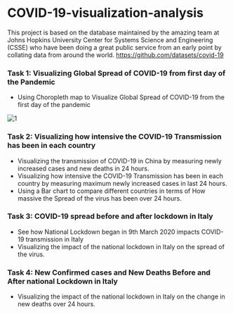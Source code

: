 # COVID-19-visualization-analysis
 
This project is based on the database maintained by the amazing team at Johns Hopkins University Center for Systems Science and Engineering (CSSE) who have been doing a great public service from an early point by collating data from around the world.
https://github.com/datasets/covid-19



### Task 1: Visualizing Global Spread of COVID-19 from first day of the Pandemic

* Using Choropleth map to Visualize Global Spread of COVID-19 from the first day of the pandemic

![1](https://github.com/tsheng0315/COVID-19-visualization-analysis/blob/main/graph/Global%20Spread%20of%20COVID-19.png)

### Task 2: Visualizing how intensive the COVID-19 Transmission has been in each country

* Visualizing the transmission of COVID-19 in China by measuring newly increased cases and new deaths in 24 hours.
* Visualizing how intensive the COVID-19 Transmission has been in each country by measuring maximum newly increased cases in last 24 hours.
* Using a Bar chart to compare different countries in terms of How massive the Spread of the virus has been over 24 hours.

### Task 3: COVID-19 spread before and after lockdown in Italy

* See how National Lockdown began in 9th March 2020 impacts COVID-19 transmission in Italy
* Visualizing the impact of the national lockdown in Italy on the spread of the virus.

### Task 4: New Confirmed cases and New Deaths Before and After national Lockdown in Italy

* Visualizing the impact of the national lockdown in Italy on the change in new deaths over 24 hours.

